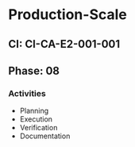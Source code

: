 # Production-Scale

## CI: CI-CA-E2-001-001
## Phase: 08

### Activities
- Planning
- Execution
- Verification
- Documentation
